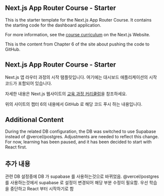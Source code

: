 ## Next.js App Router Course - Starter

This is the starter template for the Next.js App Router Course. It contains the starting code for the dashboard application.

For more information, see the [course curriculum](https://nextjs.org/learn) on the Next.js Website.

This is the content from Chapter 6 of the site about pushing the code to GitHub.

## Next.js App Router Course - Starter

Next.js 앱 라우터 과정의 시작 탬플릿입니다. 여기에는 대시보드 애플리케이션의 시작 코드가 포함되어 있습니다.

자세한 내용은 Next.js 웹사이트의 [교육 과정 커리큘럼](https://nextjs.org/learn)을 참조하세요.

위의 사이트의 챕터 6의 내용에서 GitHub 로 해당 코드 푸시 하는 내용입니다.

## Additional Content

During the related DB configuration, the DB was switched to use Supabase instead of @vercel/postgres.
Adjustments are needed to reflect this change.
For now, learning has been paused, and it has been decided to start with React first.

## 추가 내용

관련 DB 설정중에 DB 가 supabase 를 사용하는것으로 바뀌었음.
@vercel/postgres 를 사용하는것에서 supabase 로 설정이 변경되어 해당 부분 수정이 필요함.
우선 학습을 중단하고 React 부터 시작하기로 함
